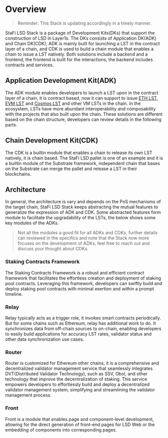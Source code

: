# Overview

> Reminder: This Stack is updating accordingly in a timely manner.

StaFi LSD Stack is a package of Development Kits(DKs) that support the construction of LSD in Layer1s. The DKs consists of Application DK(ADK) and Chain DK(CDK), ADK is mainly built for launching a LST in the contract layer of a chain, and CDK is used to build a chain module that enables a chain to issue a LST natively. Both solutions include a backend and a frontend, the frontend is built for the interactions, the backend includes contracts and services.

## Application Development Kit(ADK)

The ADK module enables developers to launch a LST upon in the contract layer of a chain, it is contract based, now it can support to issue [ETH LST](/docs/developethlsd/getstarted.html), [EVM LST](/docs/developevmlsd/getstarted.html) and [Cosmos LST](/docs/develop_cosmos_lsd/getstarted.html) and other VM LSTs in the chain. In the ecosystem, LSTs have more abundant interoperability and composability with the projects that also built upon the chain. These solutions are different based on the chain structure, developers can review details in the following parts.

## Chain Development Kit(CDK)

The CDK is a builtin module that enables a chain to release its own LST natively, it is chain based. The StaFi LSD pallet is one of an example and it is a builtin module of the Substrate framework, independent chain that bases on the Substrate can merge the pallet and release a LST in their blockchains.

## Architecture

In general, the architecture is vary and depends on the PoS mechanisms of the target chain, StaFi LSD Stack keeps abstracting the mutual features to generalize the expression of ADK and CDK. Some abstracted features form module to facilitate the upgradability of the LSTs, the below shows some key modules of the ADKs.

> Not all the modules a good fit for all ADKs and CDKs, further details can reviewed in the specifics and note that the Stack now more focuses on the development of ADKs, feel free to reach out and discuss your thought about CDKs.

### Staking Contracts Framework

The Staking Contracts Framework is a robust and efficient contract framework that facilitates the effortless creation and deployment of staking pool contracts. Leveraging this framework, developers can swiftly build and deploy staking pool contracts with minimal exertion and within a prompt timeline.

### Relay

Relay typically acts as a trigger role, it invokes smart contracts periodically. But for some chains such as Ethereum, relay has additional work to do. It synchronizes data from off-chain sources to on-chain, enabling developers to easily build applications for accuracy LST rates, validator status and other data synchronization use cases.

### Router

Router is customized for Ethereum other chains, it is a comprehensive and decentralized validator management service that seamlessly integrates DVT(Distributed Validator Technology), such as SSV, Obol, and other technology that improve the decentralization of staking. This service empowers developers to effortlessly build and deploy a decentralized validator management system, simplifying and streamlining the validator management process.

### Front

Front is a module that enables page and component-level development, allowing for the direct generation of front-end pages for LSD Web or the embedding of components into corresponding pages.
